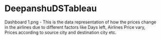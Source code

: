 # DeepanshuDSTableau
Dashboard 1.png - This is the data representation of how the prices change in the airlines due to different factors like Days left, Airlines Price vary, Prices according to source city and destination city etc. 

